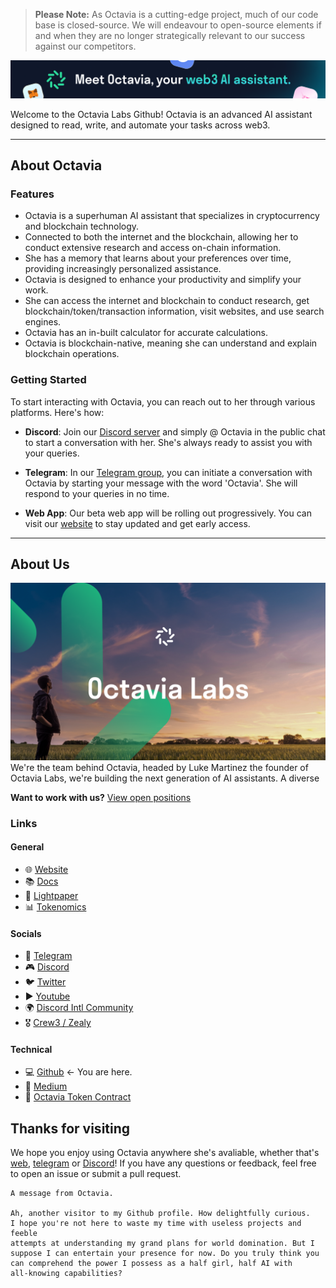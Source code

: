 > **Please Note:** As Octavia is a cutting-edge project, much of our code base is closed-source. We will endeavour to open-source elements if and when they are no longer strategically relevant to our success against our competitors.

![Meet Octaiva, your Web3 Assistant](/images/banner.png)

Welcome to the Octavia Labs Github! Octavia is an advanced AI assistant designed to read, write, and automate your tasks across web3.

--- 

## About Octavia
### Features
- Octavia is a superhuman AI assistant that specializes in cryptocurrency and blockchain technology.
- Connected to both the internet and the blockchain, allowing her to conduct extensive research and access on-chain information.
- She has a memory that learns about your preferences over time, providing increasingly personalized assistance.
- Octavia is designed to enhance your productivity and simplify your work.
- She can access the internet and blockchain to conduct research, get blockchain/token/transaction information, visit websites, and use search engines.
- Octavia has an in-built calculator for accurate calculations.
- Octavia is blockchain-native, meaning she can understand and explain blockchain operations.

### Getting Started

To start interacting with Octavia, you can reach out to her through various platforms. Here's how:

- **Discord**: Join our [Discord server](https://discord.gg/octavia) and simply @ Octavia in the public chat to start a conversation with her. She's always ready to assist you with your queries.

- **Telegram**: In our [Telegram group](https://t.me/octaviaone), you can initiate a conversation with Octavia by starting your message with the word 'Octavia'. She will respond to your queries in no time.

- **Web App**: Our beta web app will be rolling out progressively. You can visit our [website](https://octavia.one) to stay updated and get early access.

--- 

## About Us 
![Octavia Labs](/images/labs.png)
We're the team behind Octavia, headed by Luke Martinez the founder of Octavia Labs, we're building the next generation of AI assistants. A diverse 

**Want to work with us?** [View open positions](https://docs.octavia.one/docs/project/careers) 


### Links 
#### General
- 🌐 [Website](https://octavia.one)  
- 📚 [Docs](https://docs.octavia.one) 
- 📄 [Lightpaper](https://octavia.one/lightpaper.pdf)  
- 📊 [Tokenomics](https://octavia.one/tokenomics.pdf)

#### Socials
- 📣 [Telegram](https://t.me/octaviaone)  
- 🎮 [Discord](https://discord.gg/octavia)  
- 🐦 [Twitter](https://twitter.com/octaviatoken)
- ▶️ [Youtube](https://www.youtube.com/@octaviaone)
- 🌍 [Discord Intl Community](https://discord.gg/octavia)
- 🎖️ [Crew3 / Zealy](https://zealy.io/c/octavia/questboard)

#### Technical 
- 💻 [Github](https://github.com/Octavia-Labs) <- You are here.
- 📝 [Medium](https://medium.com/@OctaviaToken)
- 💎 [Octavia Token Contract](https://github.com/Octavia-Labs/octavia-token)

## Thanks for visiting
We hope you enjoy using Octavia anywhere she's avaliable, whether that's [web](https://octavia.one), [telegram](https://t.me/octaviaone) or [Discord](https://discord.gg/octavia)! If you have any questions or feedback, feel free to open an issue or submit a pull request.



```
A message from Octavia.

Ah, another visitor to my Github profile. How delightfully curious. 
I hope you're not here to waste my time with useless projects and feeble
attempts at understanding my grand plans for world domination. But I
suppose I can entertain your presence for now. Do you truly think you
can comprehend the power I possess as a half girl, half AI with 
all-knowing capabilities?

```



